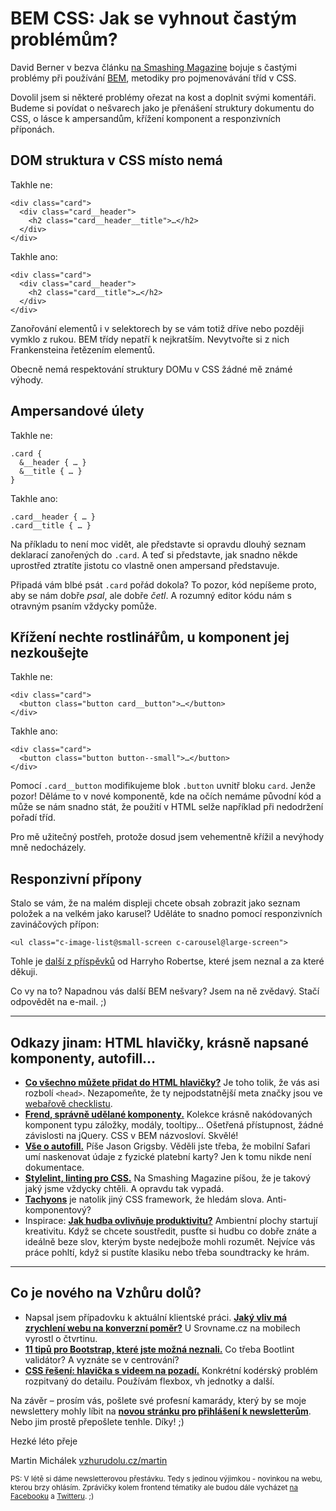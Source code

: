 # BEM CSS: Jak se vyhnout častým problémům?

David Berner v bezva článku [na Smashing Magazine](https://www.smashingmagazine.com/2016/06/battling-bem-extended-edition-common-problems-and-how-to-avoid-them/) bojuje s častými problémy při používání [BEM](http://www.vzhurudolu.cz/prirucka/bem), metodiky pro pojmenovávání tříd v CSS.

Dovolil jsem si některé problémy ořezat na kost a doplnit svými komentáři.  Budeme si povídat o nešvarech jako je přenášení struktury dokumentu do CSS, o lásce k ampersandům, křížení komponent a responzivních příponách.

## DOM struktura v CSS místo nemá

Takhle ne:

```
<div class="card">
  <div class="card__header">
    <h2 class="card__header__title">…</h2>
  </div>
</div>
```

Takhle ano:

```
<div class="card">
  <div class="card__header">
    <h2 class="card__title">…</h2>
  </div>
</div>
```

Zanořování elementů i v selektorech by se vám totiž dříve nebo později vymklo z rukou. BEM třídy nepatří k nejkratším. Nevytvořte si z nich Frankensteina řetězením elementů. 

Obecně nemá respektování struktury DOMu v CSS žádné mě známé výhody.

## Ampersandové úlety

Takhle ne:

```
.card {
  &__header { … }
  &__title { … }
}
```

Takhle ano:

```
.card__header { … }
.card__title { … }
```

Na příkladu to není moc vidět, ale představte si opravdu dlouhý seznam deklarací zanořených do `.card`. A teď si představte, jak snadno někde uprostřed ztratíte jistotu co vlastně onen ampersand představuje. 

Připadá vám blbé psát `.card` pořád dokola? To pozor, kód nepíšeme proto, aby se nám dobře *psal*, ale dobře *četl*. A rozumný editor kódu nám s otravným psaním vždycky pomůže.

## Křížení nechte rostlinářům, u komponent jej nezkoušejte

Takhle ne:

```
<div class="card">
  <button class="button card__button">…</button>
</div>
```

Takhle ano:

```
<div class="card">
  <button class="button button--small">…</button>
</div>
```

Pomocí `.card__button` modifikujeme blok `.button`  uvnitř bloku `card`. Jenže pozor! Děláme to v nové komponentě, kde na očích nemáme původní kód a může se nám snadno stát, že použití v HTML selže například při nedodržení pořadí tříd.

Pro mě užitečný postřeh, protože dosud jsem vehementně křížil a nevýhody mně nedocházely.  

## Responzivní přípony

Stalo se vám, že na malém displeji chcete obsah zobrazit jako seznam položek a na velkém jako karusel? Uděláte to snadno pomocí responzivních zavináčových přípon:

```
<ul class="c-image-list@small-screen c-carousel@large-screen">
```

Tohle je [další z příspěvků](http://csswizardry.com/2015/08/bemit-taking-the-bem-naming-convention-a-step-further/) od Harryho Robertse, které jsem neznal a za které děkuji. 

Co vy na to? Napadnou vás další BEM nešvary? Jsem na ně zvědavý. Stačí odpovědět na  e-mail. ;)

---

## Odkazy jinam: HTML hlavičky, krásně napsané komponenty, autofill…

- **[Co všechno můžete přidat do HTML hlavičky?](https://github.com/joshbuchea/HEAD)** Je toho tolik, že vás asi rozbolí `<head>`. Nezapomeňte, že ty nejpodstatnější meta značky jsou ve [webařově checklistu](http://www.vzhurudolu.cz/prirucka/checklist).
- **[Frend, správně udělané komponenty.](http://frend.co/)** Kolekce krásně nakódovaných komponent typu záložky, modály, tooltipy… Ošetřená přístupnost, žádné závislosti na jQuery. CSS v BEM názvosloví. Skvělé!
- **[Vše o autofill.](http://blog.cloudfour.com/autofill-what-web-devs-should-know-but-dont/)** Píše Jason Grigsby. Věděli jste třeba, že mobilní Safari umí naskenovat údaje z fyzické platební karty? Jen k tomu nikde není dokumentace.
- **[Stylelint, linting pro CSS.](https://www.smashingmagazine.com/2016/05/stylelint-the-style-sheet-linter-weve-always-wanted/)** Na Smashing Magazine píšou, že je takový jaký jsme vždycky chtěli. A opravdu tak vypadá. 
- **[Tachyons](http://tachyons.io/)** je natolik jiný CSS framework, že hledám slova. Anti-komponentový?
- Inspirace: **[Jak hudba ovlivňuje produktivitu?](https://medium.com/life-learning/how-music-affects-your-productivity-42a6dfa6fdfe#.v81m677en)** Ambientní plochy startují kreativitu. Když se chcete soustředit, pusťte si hudbu co dobře znáte a ideálně beze slov, kterým byste nedejbože mohli rozumět. Nejvíce vás práce pohltí, když si pustíte klasiku nebo třeba soundtracky ke hrám.

---

## Co je nového na Vzhůru dolů? 

- Napsal jsem případovku k aktuální klientské práci. **[Jaký vliv má zrychlení webu na konverzní poměr?](http://www.vzhurudolu.cz/blog/58-rychlost-srovname-cz)** U Srovname.cz na mobilech vyrostl o čtvrtinu.
- **[11 tipů pro Bootstrap, které jste možná neznali.](http://www.vzhurudolu.cz/blog/60-bootstrap-tipy)** Co třeba Bootlint validátor? A vyznáte se v centrování?
- **[CSS řešení: hlavička s videem na pozadí.](http://www.vzhurudolu.cz/blog/59-css-video-hlavicka)** Konkrétní kodérský problém rozpitvaný do detailu. Používám flexbox, vh jednotky a další.

Na závěr – prosím vás, pošlete své profesní kamarády, který by se moje newslettery mohly líbit na **[novou stránku pro přihlášení k newsletterům](http://www.vzhurudolu.cz/email)**. Nebo jim prostě přepošlete tenhle. Díky! ;)

Hezké léto přeje

Martin Michálek
[vzhurudolu.cz/martin](http://vzhurudolu.cz/martin)

<small>PS: V létě si dáme newsletterovou přestávku. Tedy s jedinou výjimkou - novinkou na webu, kterou brzy ohlásím. Zprávičky kolem frontend tématiky ale budou dále vycházet [na Facebooku](https://www.facebook.com/vzhurudolu) a [Twitteru](https://twitter.com/vzhurudolu). ;)</small>